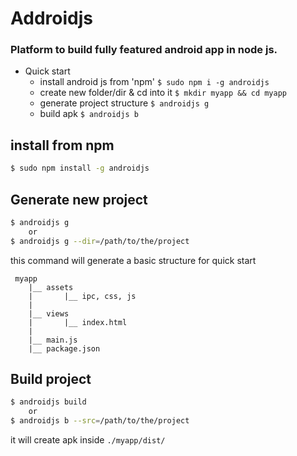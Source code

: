 # Addroidjs
### Platform to build fully featured android app in node js.

- Quick start
    - install android js from 'npm' ``$ sudo npm i -g androidjs``
    - create new folder/dir & cd into it ``$ mkdir myapp && cd myapp``
    - generate project structure ``$ androidjs g``
    - build apk ``$ androidjs b``

## install from npm
```bash
$ sudo npm install -g androidjs 
```

## Generate new project
```bash
$ androidjs g
    or
$ androidjs g --dir=/path/to/the/project
```
this command will generate a basic structure for quick start
```text
 myapp
    |__ assets
    |       |__ ipc, css, js
    |
    |__ views
    |       |__ index.html
    |
    |__ main.js
    |__ package.json

```


## Build project
```bash
$ androidjs build
    or
$ androidjs b --src=/path/to/the/project
```
it will create apk inside ``./myapp/dist/``
